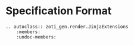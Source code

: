 # Specification Format


```{eval-rst}
.. autoclass:: zoti_gen.render.JinjaExtensions
	:members:
	:undoc-members:
```
